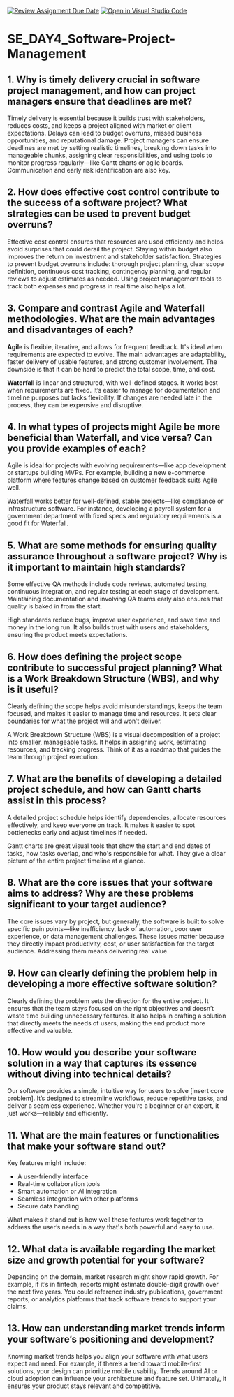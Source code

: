 [![Review Assignment Due Date](https://classroom.github.com/assets/deadline-readme-button-22041afd0340ce965d47ae6ef1cefeee28c7c493a6346c4f15d667ab976d596c.svg)](https://classroom.github.com/a/9pw6JKcu)
[![Open in Visual Studio Code](https://classroom.github.com/assets/open-in-vscode-2e0aaae1b6195c2367325f4f02e2d04e9abb55f0b24a779b69b11b9e10269abc.svg)](https://classroom.github.com/online_ide?assignment_repo_id=19290360&assignment_repo_type=AssignmentRepo)
# SE_DAY4_Software-Project-Management

## 1. Why is timely delivery crucial in software project management, and how can project managers ensure that deadlines are met?

Timely delivery is essential because it builds trust with stakeholders, reduces costs, and keeps a project aligned with market or client expectations. Delays can lead to budget overruns, missed business opportunities, and reputational damage. Project managers can ensure deadlines are met by setting realistic timelines, breaking down tasks into manageable chunks, assigning clear responsibilities, and using tools to monitor progress regularly—like Gantt charts or agile boards. Communication and early risk identification are also key.

## 2. How does effective cost control contribute to the success of a software project? What strategies can be used to prevent budget overruns?

Effective cost control ensures that resources are used efficiently and helps avoid surprises that could derail the project. Staying within budget also improves the return on investment and stakeholder satisfaction. Strategies to prevent budget overruns include: thorough project planning, clear scope definition, continuous cost tracking, contingency planning, and regular reviews to adjust estimates as needed. Using project management tools to track both expenses and progress in real time also helps a lot.

## 3. Compare and contrast Agile and Waterfall methodologies. What are the main advantages and disadvantages of each?

**Agile** is flexible, iterative, and allows for frequent feedback. It's ideal when requirements are expected to evolve. The main advantages are adaptability, faster delivery of usable features, and strong customer involvement. The downside is that it can be hard to predict the total scope, time, and cost.

**Waterfall** is linear and structured, with well-defined stages. It works best when requirements are fixed. It’s easier to manage for documentation and timeline purposes but lacks flexibility. If changes are needed late in the process, they can be expensive and disruptive.

## 4. In what types of projects might Agile be more beneficial than Waterfall, and vice versa? Can you provide examples of each?

Agile is ideal for projects with evolving requirements—like app development or startups building MVPs. For example, building a new e-commerce platform where features change based on customer feedback suits Agile well.

Waterfall works better for well-defined, stable projects—like compliance or infrastructure software. For instance, developing a payroll system for a government department with fixed specs and regulatory requirements is a good fit for Waterfall.

## 5. What are some methods for ensuring quality assurance throughout a software project? Why is it important to maintain high standards?

Some effective QA methods include code reviews, automated testing, continuous integration, and regular testing at each stage of development. Maintaining documentation and involving QA teams early also ensures that quality is baked in from the start.

High standards reduce bugs, improve user experience, and save time and money in the long run. It also builds trust with users and stakeholders, ensuring the product meets expectations.

## 6. How does defining the project scope contribute to successful project planning? What is a Work Breakdown Structure (WBS), and why is it useful?

Clearly defining the scope helps avoid misunderstandings, keeps the team focused, and makes it easier to manage time and resources. It sets clear boundaries for what the project will and won’t deliver.

A Work Breakdown Structure (WBS) is a visual decomposition of a project into smaller, manageable tasks. It helps in assigning work, estimating resources, and tracking progress. Think of it as a roadmap that guides the team through project execution.

## 7. What are the benefits of developing a detailed project schedule, and how can Gantt charts assist in this process?

A detailed project schedule helps identify dependencies, allocate resources effectively, and keep everyone on track. It makes it easier to spot bottlenecks early and adjust timelines if needed.

Gantt charts are great visual tools that show the start and end dates of tasks, how tasks overlap, and who's responsible for what. They give a clear picture of the entire project timeline at a glance.

## 8. What are the core issues that your software aims to address? Why are these problems significant to your target audience?

The core issues vary by project, but generally, the software is built to solve specific pain points—like inefficiency, lack of automation, poor user experience, or data management challenges. These issues matter because they directly impact productivity, cost, or user satisfaction for the target audience. Addressing them means delivering real value.

## 9. How can clearly defining the problem help in developing a more effective software solution?

Clearly defining the problem sets the direction for the entire project. It ensures that the team stays focused on the right objectives and doesn’t waste time building unnecessary features. It also helps in crafting a solution that directly meets the needs of users, making the end product more effective and valuable.

## 10. How would you describe your software solution in a way that captures its essence without diving into technical details?

Our software provides a simple, intuitive way for users to solve [insert core problem]. It’s designed to streamline workflows, reduce repetitive tasks, and deliver a seamless experience. Whether you're a beginner or an expert, it just works—reliably and efficiently.

## 11. What are the main features or functionalities that make your software stand out?

Key features might include:
- A user-friendly interface
- Real-time collaboration tools
- Smart automation or AI integration
- Seamless integration with other platforms
- Secure data handling

What makes it stand out is how well these features work together to address the user’s needs in a way that's both powerful and easy to use.

## 12. What data is available regarding the market size and growth potential for your software?

Depending on the domain, market research might show rapid growth. For example, if it’s in fintech, reports might estimate double-digit growth over the next five years. You could reference industry publications, government reports, or analytics platforms that track software trends to support your claims.

## 13. How can understanding market trends inform your software’s positioning and development?

Knowing market trends helps you align your software with what users expect and need. For example, if there’s a trend toward mobile-first solutions, your design can prioritize mobile usability. Trends around AI or cloud adoption can influence your architecture and feature set. Ultimately, it ensures your product stays relevant and competitive.

